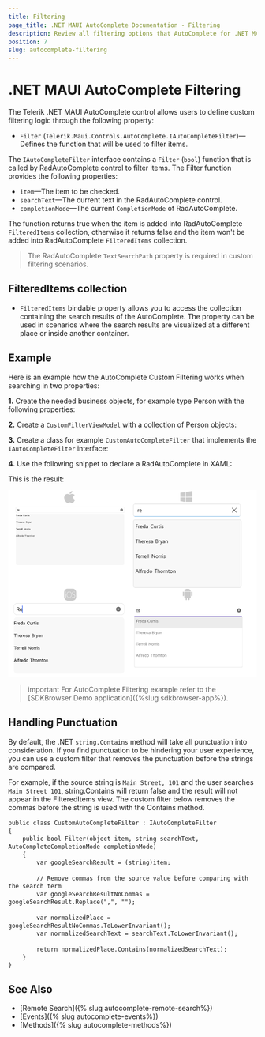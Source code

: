 ```yaml
---
title: Filtering
page_title: .NET MAUI AutoComplete Documentation - Filtering
description: Review all filtering options that AutoComplete for .NET MAUI provides
position: 7
slug: autocomplete-filtering
---
```


# .NET MAUI AutoComplete Filtering

The Telerik .NET MAUI AutoComplete control allows users to define custom filtering logic through the following property:

* `Filter` (`Telerik.Maui.Controls.AutoComplete.IAutoCompleteFilter`)&mdash;Defines the function that will be used to filter items. 

The `IAutoCompleteFilter` interface contains a `Filter` (`bool`) function  that is called by RadAutoComplete control to filter items. The Filter function provides the following properties:

* `item`&mdash;The item to be checked.
* `searchText`&mdash;The current text in the RadAutoComplete control.
* `completionMode`&mdash;The current `CompletionMode` of RadAutoComplete.

The function returns true when the item is added into RadAutoComplete `FilteredItems` collection, otherwise it returns false and the item won't be added into RadAutoComplete `FilteredItems` collection.

>The RadAutoComplete `TextSearchPath` property is required in custom filtering scenarios.

## FilteredItems collection

* `FilteredItems` bindable property allows you to access the collection containing the search results of the AutoComplete. The property can be used in scenarios where the search results are visualized at a different place or inside another container.

## Example

Here is an example how the AutoComplete Custom Filtering works when searching in two properties:

**1.** Create the needed business objects, for example type Person with the following properties:

<snippet id='autocomplete-person-businessobject'/>

**2.** Create a `CustomFilterViewModel` with a collection of Person objects:

<snippet id='autocomplete-filering-viewmodel'/>

**3.** Create a class for example `CustomAutoCompleteFilter` that implements the `IAutoCompleteFilter` interface:

<snippet id='autocomplete-filtering-class'/>

**4.** Use the following snippet to declare a RadAutoComplete in XAML:

<snippet id='autocomplete-customfiltering'/>

This is the result:

![.NET MAUI AutoComplete Filtering](images/autocomplete-filtering.png "AutoComplete Filtering")

>important For AutoComplete Filtering example refer to the [SDKBrowser Demo application]({%slug sdkbrowser-app%}).

## Handling Punctuation

By default, the .NET `string.Contains` method will take all punctuation into consideration. If you find punctuation to be hindering your user experience, you can use a custom filter that removes the punctuation before the strings are compared. 

For example, if the source string is `Main Street, 101` and the user searches `Main Street 101`, string.Contains will return false and the result will not appear in the FilteredItems view. The custom filter below removes the commas before the string is used with the Contains method.

```
public class CustomAutoCompleteFilter : IAutoCompleteFilter
{
    public bool Filter(object item, string searchText, AutoCompleteCompletionMode completionMode)
    {
        var googleSearchResult = (string)item;

        // Remove commas from the source value before comparing with the search term
        var googleSearchResultNoCommas = googleSearchResult.Replace(",", "");

        var normalizedPlace = googleSearchResultNoCommas.ToLowerInvariant();
        var normalizedSearchText = searchText.ToLowerInvariant();
        
        return normalizedPlace.Contains(normalizedSearchText);
    }
}
```

## See Also

- [Remote Search]({% slug autocomplete-remote-search%})
- [Events]({% slug autocomplete-events%})
- [Methods]({% slug autocomplete-methods%})

